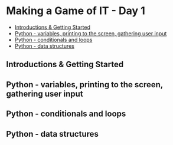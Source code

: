 # Making a Game of IT - Day 1

<!-- TOC -->

- [Introductions & Getting Started](#introductions--getting-started)
- [Python - variables, printing to the screen, gathering user input](#python---variables-printing-to-the-screen-gathering-user-input)
- [Python - conditionals and loops](#python---conditionals-and-loops)
- [Python - data structures](#python---data-structures)

<!-- /TOC -->

## Introductions & Getting Started

## Python - variables, printing to the screen, gathering user input

## Python - conditionals and loops

## Python - data structures
